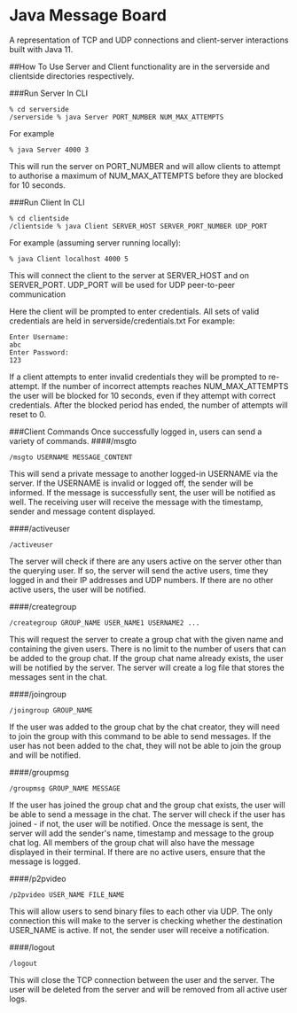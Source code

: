 # Java Message Board
A representation of TCP and UDP connections and client-server interactions built with Java 11. 

##How To Use
Server and Client functionality are in the serverside and clientside directories respectively.

###Run Server
In CLI
```console
% cd serverside
/serverside % java Server PORT_NUMBER NUM_MAX_ATTEMPTS
```
For example 
```console
% java Server 4000 3
```
This will run the server on PORT_NUMBER and will allow clients to attempt to authorise a maximum of NUM_MAX_ATTEMPTS
before they are blocked for 10 seconds.

###Run Client
In CLI

```console
% cd clientside
/clientside % java Client SERVER_HOST SERVER_PORT_NUMBER UDP_PORT
```

For example (assuming server running locally):

```console
% java Client localhost 4000 5
```

This will connect the client to the server at SERVER_HOST and on SERVER_PORT. UDP_PORT will be used for UDP peer-to-peer communication

Here the client will be prompted to enter credentials. All sets of valid credentials are held in serverside/credentials.txt
For example:
```console
Enter Username:
abc
Enter Password:
123
```
If a client attempts to enter invalid credentials they will be prompted to re-attempt. If the  number of incorrect attempts reaches
NUM_MAX_ATTEMPTS the user will be blocked for 10 seconds, even if they attempt with correct credentials.
After the blocked period has ended, the number of attempts will reset to 0.

###Client Commands
Once successfully logged in, users can send a variety of commands.
####/msgto
```console
/msgto USERNAME MESSAGE_CONTENT
```
This will send a private message to another logged-in USERNAME via the server. If the USERNAME is invalid or logged off, the 
sender will be informed.
If the message is successfully sent, the user will be notified as well. The receiving user will receive 
the message with the timestamp, sender and message content displayed.

####/activeuser
```console
/activeuser 
```
The server will check if there are any users active on the server other than the querying user. If so, the server will send the
active users, time they logged in and their IP addresses and UDP numbers.
If there are no other active users, the  user will be notified.

####/creategroup
```console
/creategroup GROUP_NAME USER_NAME1 USERNAME2 ...
```

This will request the server to create a group chat with the given name and containing the given users. There is no limit
to the number of users that can be added to the group chat.
If the group chat name already exists, the user will be notified by the server. 
The server will create a log file that stores the messages sent in the chat.

####/joingroup
```console
/joingroup GROUP_NAME
```
If the user was added to the group chat by the chat creator, they will need to join the group with this command to be able to send
messages. If the user has not been added to the chat, they will not be able to join the group and will be notified. 

####/groupmsg 
```console
/groupmsg GROUP_NAME MESSAGE
```
If the user has joined the group chat and the group chat exists, the user will be able to send a message in the chat. 
The server will check if the user has joined - if not, the user will be notified. 
Once the message is sent, the server will add the sender's name, timestamp and message to the group chat log. All members of the group
chat will also have the message displayed in their terminal. If there are no active users, ensure that the message is logged. 

####/p2pvideo
```console
/p2pvideo USER_NAME FILE_NAME
```
This will allow users to send binary files to each other via UDP. The only connection this will make to the server
is checking whether the destination USER_NAME is active. If not, the sender user will receive a notification.

####/logout
```console
/logout
```
This will close the TCP connection between the user and the server. The user will be deleted from the server and will be removed 
from all active user logs.